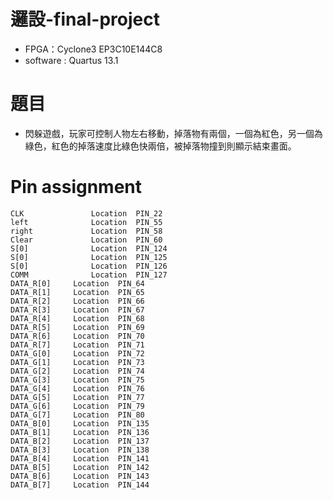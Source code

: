 # 邏設-final-project
- FPGA：Cyclone3 EP3C10E144C8
- software : Quartus 13.1
  
# 題目
- 閃躲遊戲，玩家可控制人物左右移動，掉落物有兩個，一個為紅色，另一個為綠色，紅色的掉落速度比綠色快兩倍，被掉落物撞到則顯示結束畫面。

# Pin assignment
```
CLK               Location	PIN_22
left              Location	PIN_55
right             Location	PIN_58
Clear             Location	PIN_60
S[0]              Location	PIN_124
S[0]              Location	PIN_125
S[0]              Location	PIN_126
COMM              Location	PIN_127
DATA_R[0]	  Location	PIN_64
DATA_R[1]	  Location	PIN_65
DATA_R[2]	  Location	PIN_66
DATA_R[3]	  Location	PIN_67
DATA_R[4]	  Location	PIN_68
DATA_R[5]	  Location	PIN_69
DATA_R[6]	  Location	PIN_70
DATA_R[7]	  Location	PIN_71
DATA_G[0]	  Location	PIN_72
DATA_G[1]	  Location	PIN_73
DATA_G[2]	  Location	PIN_74
DATA_G[3]	  Location	PIN_75
DATA_G[4]	  Location	PIN_76
DATA_G[5]	  Location	PIN_77
DATA_G[6]	  Location	PIN_79
DATA_G[7]	  Location	PIN_80
DATA_B[0]	  Location	PIN_135
DATA_B[1]	  Location	PIN_136
DATA_B[2]	  Location	PIN_137
DATA_B[3]	  Location	PIN_138
DATA_B[4]	  Location	PIN_141
DATA_B[5]	  Location	PIN_142
DATA_B[6]	  Location	PIN_143
DATA_B[7]	  Location	PIN_144
```
